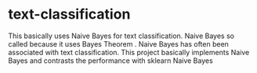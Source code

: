 # text-classification
This basically uses Naive Bayes for text classification.
Naive Bayes so called because it uses Bayes Theorem .
Naive Bayes has often been associated with text classification.
This project basically implements Naive Bayes and contrasts the performance with sklearn Naive Bayes
